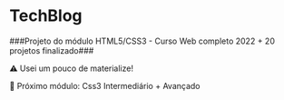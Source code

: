 # TechBlog

###Projeto do módulo HTML5/CSS3 - Curso Web completo 2022 + 20 projetos finalizado###

⚠️ Usei um pouco de materialize!

🔴 Próximo módulo: Css3 Intermediário + Avançado
